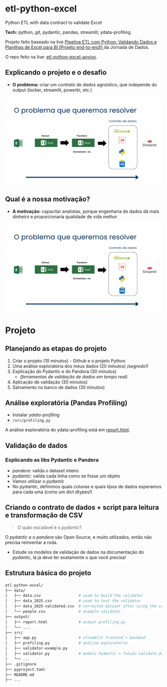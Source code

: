 # etl-python-excel

Python ETL with data contract to validate Excel

**Tech:** python, git, pydantic, pandas, streamlit, ydata-profiling

Projeto feito baseado na live [Pipeline ETL com Python: Validando Dados e Planilhas de Excel para BI (Projeto end-to-end!)
](https://youtu.be/JuOyNPjAer8) da Jornada de Dados.

O repo feito na live: [etl-python-excel-aovivo](https://github.com/lvgalvao/etl-python-excel-aovivo).

## Explicando o projeto e o desafio

- **O problema:** criar um *contrato de dados* agnóstico, que independe do output (locker, streamlit, powerbi, etc.)

![problema](/images/problema.png)

## Qual é a nossa motivação?

- **A motivação:** capacitar analistas, porque engenharia de dados dá mais dinheiro e proporcionaria qualidade de vida melhor

![motivacao](/images/motivacao.png)
 
# Projeto

## Planejando as etapas do projeto

1. Criar o projeto (10 minutos) - Github e o projeto Python  
2. Uma análise exploratória dos meus dados (20 minutos) *(segredo!)*  
3. Explicação do Pydantic e do Pandora (30 minutos)  
   - *(ferramentas de validação de dados em tempo real)*  
4. Aplicação de validação (30 minutos)  
5. Salvamento no banco de dados (30 minutos)

## Análise exploratória (Pandas Profiling)

- Instalar *ydata-profiling*
- `/src/profiling.py`

A análise exploratória do ydata-profiling está em [report.html](/output/report.html).

## Validação de dados

### Explicando as libs Pydantic e Pandera

- *pandera:* valida o dataset inteiro
- *pydantic:* valida cada linha como se fosse um objeto
- Vamos utilizar o *pydantic*
- No *pydantic*, definimos quais colunas e quais tipos de dados esperamos para cada uma (como um dict dtypes!)

## Criando o contrato de dados + script para leitura e transformação de CSV

> O quão escalável é o *pydantic*?  

O *pydantic* e o *pandera* são Open Source, e muito utilizados, então não precisa reinventar a roda.  

- Estude os modelos de validação de dados na documentação do *pydantic*, lá já deve ter exatamente o que você precisa!

## Estrutura básica do projeto

```bash
etl-python-excel/
├── data/
│   ├── data.csv                 # used to build the validator
│   ├── data_2025.csv            # used to test the validator
│   ├── data_2025-validated.csv  # corrected dataset after using the validator
│   └── people.csv               # example validator
├── output/
│   ├── report.html              # output profiling.py
│   └── ...
├── src/
│   ├── app.py                   # streamlit frontend + backend
│   ├── profiling.py             # análise exploratória
│   ├── validator-example.py
│   ├── validator.py             # modelo Pydantic + função validate_dataframe
│   └── ...
├── .gitignore
├── pyproject.toml
├── README.md
├── ...
```